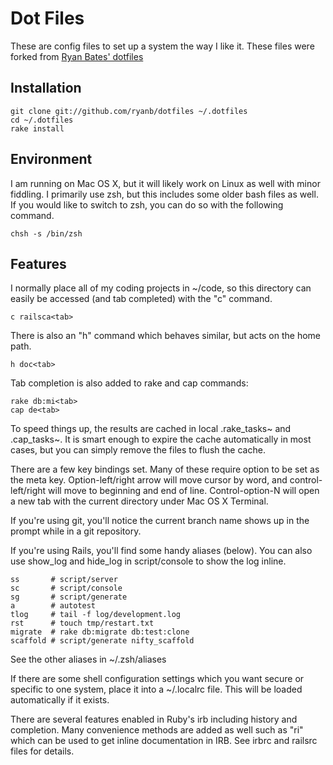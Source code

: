 # Dot Files

These are config files to set up a system the way I like it. These files were forked from 
[Ryan Bates' dotfiles](https://github.com/ryanb/dotfiles)


## Installation

    git clone git://github.com/ryanb/dotfiles ~/.dotfiles
    cd ~/.dotfiles
    rake install

## Environment

I am running on Mac OS X, but it will likely work on Linux as well with 
minor fiddling. I primarily use zsh, but this includes some older bash 
files as well. If you would like to switch to zsh, you can do so with 
the following command.

    chsh -s /bin/zsh

## Features

I normally place all of my coding projects in ~/code, so this directory 
can easily be accessed (and tab completed) with the "c" command.

    c railsca<tab>

There is also an "h" command which behaves similar, but acts on the 
home path.

    h doc<tab>

Tab completion is also added to rake and cap commands:

    rake db:mi<tab>
    cap de<tab>

To speed things up, the results are cached in local .rake_tasks~ and 
.cap_tasks~. It is smart enough to expire the cache automatically in 
most cases, but you can simply remove the files to flush the cache.

There are a few key bindings set. Many of these require option to be
set as the meta key. Option-left/right arrow will move cursor by word, 
and control-left/right will move to beginning and end of line. 
Control-option-N will open a new tab with the current directory under
Mac OS X Terminal.

If you're using git, you'll notice the current branch name shows up in
the prompt while in a git repository.

If you're using Rails, you'll find some handy aliases (below). You can 
also use show_log and hide_log in script/console to show the log inline.

    ss       # script/server
    sc       # script/console
    sg       # script/generate
    a        # autotest
    tlog     # tail -f log/development.log
    rst      # touch tmp/restart.txt
    migrate  # rake db:migrate db:test:clone
    scaffold # script/generate nifty_scaffold

See the other aliases in ~/.zsh/aliases

If there are some shell configuration settings which you want secure or 
specific to one system, place it into a ~/.localrc file. This will be 
loaded automatically if it exists.

There are several features enabled in Ruby's irb including history and 
completion. Many convenience methods are added as well such as "ri"
which can be used to get inline documentation in IRB. See irbrc and
railsrc files for details.
